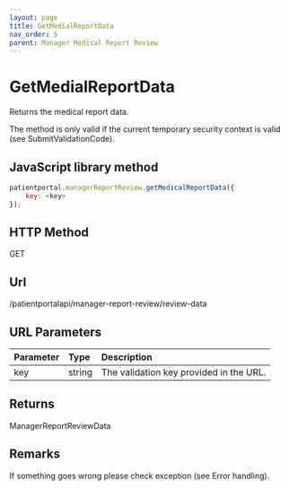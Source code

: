 ```yaml
---
layout: page
title: GetMedialReportData
nav_order: 5
parent: Manager Medical Report Review
---
```


# GetMedialReportData

Returns the medical report data.

The method is only valid if the current temporary security context is valid (see SubmitValidationCode).

## JavaScript library method

```javascript
patientportal.managerReportReview.getMedicalReportData({
    key: <key>
});
```

## HTTP Method

GET

## ****Url****

/patientportalapi/manager-report-review/review-data

## URL Parameters

| Parameter | Type   | Description                                                 |
|:----------|:-------|:------------------------------------------------------------|
| key | string | The validation key provided in the URL. |

## Returns

ManagerReportReviewData

## Remarks

If something goes wrong please check exception (see Error handling).

